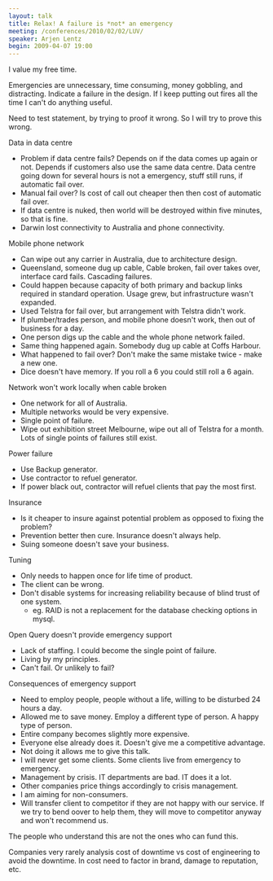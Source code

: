 ```yaml
---
layout: talk
title: Relax! A failure is *not* an emergency
meeting: /conferences/2010/02/02/LUV/
speaker: Arjen Lentz
begin: 2009-04-07 19:00
---
```

I value my free time.

Emergencies are unnecessary, time consuming, money gobbling, and distracting.
Indicate a failure in the design. If I keep putting out fires all the time I
can't do anything useful.

Need to test statement, by trying to proof it wrong. So I will try to prove
this wrong.

Data in data centre

* Problem if data centre fails? Depends on if the data
comes up again or not. Depends if customers also use the same data centre.
Data centre going down for several hours is not a emergency, stuff still
runs, if automatic fail over.
* Manual fail over? Is cost of call out cheaper then then cost of automatic
fail over.
* If data centre is nuked, then world will be destroyed within five minutes,
so that is fine.
* Darwin lost connectivity to Australia and phone connectivity.

Mobile phone network

* Can wipe out any carrier in Australia, due to architecture design.
* Queensland, someone dug up cable, Cable broken, fail over takes over, interface card fails. Cascading failures.
* Could happen because capacity of both primary and backup links required in standard operation. Usage
grew, but infrastructure wasn't expanded.
* Used Telstra for fail over, but arrangement with Telstra didn't work.
* If plumber/trades person, and mobile phone doesn't work, then out of business for a day.
* One person digs up the cable and the whole phone network failed.
* Same thing happened again. Somebody dug up cable at Coffs Harbour.
* What happened to fail over? Don't make the same mistake twice - make a new one.
* Dice doesn't have memory. If you roll a 6 you could still roll a 6 again.

Network won't work locally when cable broken

* One network for all of Australia.
* Multiple networks would be very expensive.
* Single point of failure.
* Wipe out exhibition street Melbourne, wipe out all of Telstra for a month.
Lots of single points of failures still exist.

Power failure

* Use Backup generator.
* Use contractor to refuel generator.
* If power black out, contractor will refuel clients that pay the most first.

Insurance

* Is it cheaper to insure against potential problem as opposed to fixing the
problem?
* Prevention better then cure. Insurance doesn't always help.
* Suing someone doesn't save your business.

Tuning

* Only needs to happen once for life time of product.
* The client can be wrong.
* Don't disable systems for increasing reliability because of blind trust of one system.
  * eg. RAID is not a replacement for the database checking options in mysql.

Open Query doesn't provide emergency support

* Lack of staffing. I could become the single point of failure.
* Living by my principles.
* Can't fail. Or unlikely to fail?

Consequences of emergency support

* Need to employ people, people without a life, willing to be disturbed 24 hours
a day.
* Allowed me to save money. Employ a different type of person. A happy type of person.
* Entire company becomes slightly more expensive.
* Everyone else already does it. Doesn't give me a competitive advantage.
* Not doing it allows me to give this talk.
* I will never get some clients. Some clients live from emergency to emergency.
* Management by crisis. IT departments are bad. IT does it a lot.
* Other companies price things accordingly to crisis management.
* I am aiming for non-consumers.
* Will transfer client to competitor if they are not happy with our service. If
we try to bend oover to help them, they will move to competitor anyway and
won't recommend us.

The people who understand this are not the ones who can fund this.

Companies very rarely analysis cost of downtime vs cost of engineering to avoid
the downtime. In cost need to factor in brand, damage to reputation, etc.
